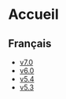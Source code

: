 # Accueil

## Français

* [v7.0](https://mysb.gitbook.io/doc/)
* [v6.0](https://mysb.gitbook.io/doc/v/v6.0_fr/)
* [v5.4](https://mysb.gitbook.io/doc/v/v5.4_fr/)
* [v5.3](https://mysb.gitbook.io/doc/v/v5.3_fr/)
